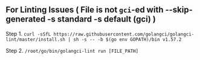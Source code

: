 ## For Linting Issues ( File is not `gci`-ed with --skip-generated -s standard -s default (gci) )

Step 1. `curl -sSfL https://raw.githubusercontent.com/golangci/golangci-lint/master/install.sh | sh -s -- -b $(go env GOPATH)/bin v1.57.2`

Step 2. `/root/go/bin/golangci-lint run [FILE_PATH]`

